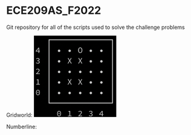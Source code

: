 # ECE209AS_F2022

Git repository for all of the scripts used to solve the challenge problems


Gridworld:
![Screenshot](Screenshot.png)

Numberline: